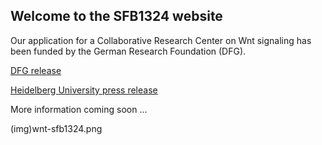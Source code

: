 ## Welcome to the SFB1324 website

Our application for a Collaborative Research Center on Wnt signaling has been funded by the German Research Foundation (DFG).

[DFG release](http://www.dfg.de/service/presse/pressemitteilungen/2017/pressemitteilung_nr_16/index.html)

[Heidelberg University press release](http://www.uni-heidelberg.de/presse/news2017/pm20170526_new-collaborative-research-center-on-a-fundamental-signaling-pathway-in-development-and-disease.html)

More information coming soon ...
  
(img)wnt-sfb1324.png

